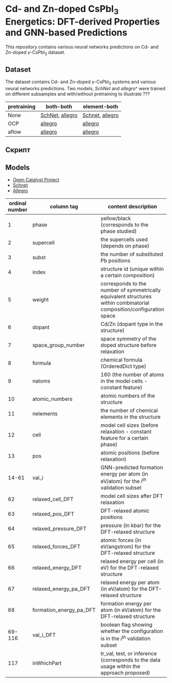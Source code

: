 # Cd- and Zn-doped CsPbI<sub>3</sub> Energetics: DFT-derived Properties and GNN-based Predictions

This repository contains various neural networks predictions on Cd- and Zn-doped $\gamma$-CsPbI<sub>3</sub> dataset.
<!--
More details can be found in the [paper](link).

If you are using this dataset in your research paper, please cite us as
```
bibtex citation
```
-->

Dataset
-----
The dataset contains  Cd- and Zn-doped $\gamma$-CsPbI<sub>3</sub> systems and various neural networks predictions. Two models, *SchNet* and *allegro*^ were trained on different subsamples and with/without pretraining to illustrate ???

|   pretraining   | both-both       | element-both    |
|-------|-----------------|-----------------|
| None  | [SchNet](https://github.com/AIRI-Institute/doped_CsPbI3_energetics/blob/main/data/nn%20inference/both_both_schnet_non-pr.pkl.gz), [allegro](https://github.com/AIRI-Institute/doped_CsPbI3_energetics/blob/main/data/nn%20inference/both_both_allegro_non-pr.pkl.gz) | [Schnet](https://github.com/AIRI-Institute/doped_CsPbI3_energetics/blob/main/data/nn%20inference/element_both_schnet_non-pr.pkl.gz), [allegro](https://github.com/AIRI-Institute/doped_CsPbI3_energetics/blob/main/data/nn%20inference/element_both_allegro_non-pr.pkl.gz) |
| OCP   | [allegro](https://github.com/AIRI-Institute/doped_CsPbI3_energetics/blob/main/data/nn%20inference/both_both_allegro_ocpr.pkl.gz)           | [allegro](https://github.com/AIRI-Institute/doped_CsPbI3_energetics/blob/main/data/nn%20inference/element_both_allegro_ocpr.pkl.gz)           |
| aflow | [allegro](https://github.com/AIRI-Institute/doped_CsPbI3_energetics/blob/main/data/nn%20inference/both_both_allegro_aflowpr.pkl.gz)           | [allegro](https://github.com/AIRI-Institute/doped_CsPbI3_energetics/blob/main/data/nn%20inference/element_both_allegro_aflowpr.pkl.gz)           |

<!--
| **Sample** | **Size** |
|:----------:|:--------:|
|  train_val |    142   |
|    test    |    60    |
|  inference |   73760  |
-->

Скрипт
-----


Models
-----
* [Open Catalyst Project](https://opencatalystproject.org/index.html)
* [Schnet](https://arxiv.org/abs/1706.08566)
* [Allegro](https://arxiv.org/abs/2204.05249)

| ordinal number | column tag | content description |
| --- | --- | --- |
|1| phase | yellow/black (corresponds to the phase studied) |
|2| supercell | the supercells used (depends on phase) |
|3| subst | the number of substituted Pb positions |
|4| index | structure id (unique within a certain composition) |
|5| weight | corresponds to the number of symmetrically equivalent structures within combinatorial composition/configuration space |
|6| dopant | Cd/Zn (dopant type in the structure) |
|7| space_group_number | space symmetry of the doped structure before relaxation |
|8| formula | chemical formula (OrderedDict type) |
|9| natoms | 160 (the number of atoms in the model cells - constant feature) |
|10| atomic_numbers | atomic numbers of the structure |
|11| nelements | the number of chemical elements in the structure |
|12| cell | model cell sizes (before relaxation - constant feature for a certain phase) |
|13| pos | atomic positions (before relaxation) |
|14-61| val_i | GNN-predicted formation energy per atom (in eV/atom) for the $i^{th}$ validation subset |
|62| relaxed_cell_DFT | model cell sizes after DFT relaxation |
|63| relaxed_pos_DFT | DFT-relaxed atomic positions |
|64| relaxed_pressure_DFT | pressure (in kbar) for the DFT-relaxed structure |
|65| relaxed_forces_DFT | atomic forces (in eV/angstrom) for the DFT-relaxed structure |
|66| relaxed_energy_DFT | relaxed energy per cell (in eV) for the DFT-relaxed structure |
|67| relaxed_energy_pa_DFT | relaxed energy per atom (in eV/atom) for the DFT-relaxed structure |
|68| formation_energy_pa_DFT | formation energy per atom (in eV/atom) for the DFT-relaxed structure |
|69-116| val_i_DFT | boolean flag showing whether the configuration is in the $i^{th}$ validation subset |
|117| inWhichPart | tr_val, test, or inference (corresponds to the data usage within the approach proposed)|
